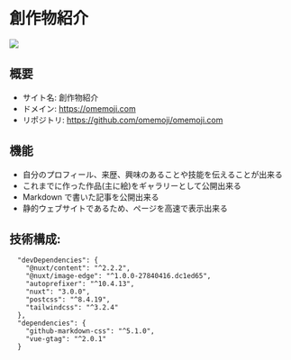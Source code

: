 # 創作物紹介
![](https://user-images.githubusercontent.com/68148226/206378627-436399d5-f540-4a6b-adda-d8a68d9a0da0.png)
## 概要
- サイト名: 創作物紹介
- ドメイン: https://omemoji.com
- リポジトリ: https://github.com/omemoji/omemoji.com
## 機能
- 自分のプロフィール、来歴、興味のあることや技能を伝えることが出来る
- これまでに作った作品(主に絵)をギャラリーとして公開出来る
- Markdown で書いた記事を公開出来る
- 静的ウェブサイトであるため、ページを高速で表示出来る
## 技術構成: 
```
  "devDependencies": {
    "@nuxt/content": "^2.2.2",
    "@nuxt/image-edge": "^1.0.0-27840416.dc1ed65",
    "autoprefixer": "^10.4.13",
    "nuxt": "3.0.0",
    "postcss": "^8.4.19",
    "tailwindcss": "^3.2.4"
  },
  "dependencies": {
    "github-markdown-css": "^5.1.0",
    "vue-gtag": "^2.0.1"
  }
```